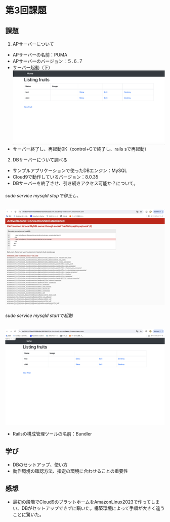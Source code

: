 # 第3回課題

## 課題
1. APサーバーについて

- APサーバーの名前：PUMA
- APサーバーのバージョン：５.６.７
- サーバー起動（下）
![アプリ起動](lecture.03.png)
- サーバー終了し、再起動0K（control+Cで終了し、rails sで再起動）

2. DBサーバーについて調べる

- サンプルアプリケーションで使ったDBエンジン：MySQL
- Cloud9で動作しているバージョン：8.0.35
- DBサーバーを終了させ、引き続きアクセス可能か？について。
###### sudo service mysqld stopで停止し、
![DB終了](lecture03_1.png)
###### sudo service mysqld startで起動
![DB再起動](lecture03_2.png)
- Railsの構成管理ツールの名前：Bundler

## 学び

* DBのセットアップ、使い方
* 動作環境の確認方法、指定の環境に合わせることの重要性

## 感想

- 最初の段階でCloud9のプラットホームをAmazonLinux2023で作ってしまい、DBがセットアップできずに躓いた。構築環境によって手順が大きく違うことに驚いた。
